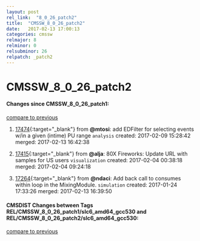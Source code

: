 ```yaml
---
layout: post
rel_link:  "8_0_26_patch2"
title:  "CMSSW_8_0_26_patch2"
date:   2017-02-13 17:00:13
categories: cmssw
relmajor: 8
relminor: 0
relsubminor: 26
relpatch: _patch2
---
```


# CMSSW_8_0_26_patch2
#### Changes since CMSSW_8_0_26_patch1:

[compare to previous](https://github.com/cms-sw/cmssw/compare/CMSSW_8_0_26_patch1...CMSSW_8_0_26_patch2)



1. [17474](http://github.com/cms-sw/cmssw/pull/17474){:target="_blank"}  from **@mtosi**: add EDFilter for selecting events w/in a given (intime) PU range `analysis`  created: 2017-02-09 15:28:42 merged: 2017-02-13 16:42:38

2. [17415](http://github.com/cms-sw/cmssw/pull/17415){:target="_blank"}  from **@alja**: 80X Fireworks: Update URL with samples for US users `visualization`  created: 2017-02-04 00:38:18 merged: 2017-02-04 09:24:18

3. [17264](http://github.com/cms-sw/cmssw/pull/17264){:target="_blank"}  from **@ndaci**:  Add back call to consumes within loop in the MixingModule. `simulation`  created: 2017-01-24 17:33:26 merged: 2017-02-13 16:39:50

#### CMSDIST Changes between Tags REL/CMSSW_8_0_26_patch1/slc6_amd64_gcc530 and REL/CMSSW_8_0_26_patch2/slc6_amd64_gcc530:

[compare to previous](https://github.com/cms-sw/cmsdist/compare/REL/CMSSW_8_0_26_patch1/slc6_amd64_gcc530...REL/CMSSW_8_0_26_patch2/slc6_amd64_gcc530)


